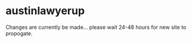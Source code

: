 # austinlawyerup
Changes are currently be made... please wait 24-48 hours for new site to propogate.
